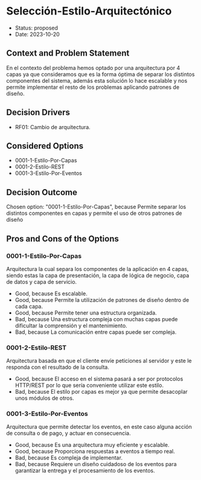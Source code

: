 # Selección-Estilo-Arquitectónico

* Status: proposed
* Date: 2023-10-20

## Context and Problem Statement

En el contexto del problema hemos optado por una arquitectura por 4 capas ya que consideramos que es la forma óptima de separar los distintos componentes del sistema, además esta solución lo hace escalable y nos permite implementar el resto de los problemas aplicando patrones de diseño.

## Decision Drivers

* RF01: Cambio de arquitectura.

## Considered Options

* 0001-1-Estilo-Por-Capas
* 0001-2-Estilo-REST
* 0001-3-Estilo-Por-Eventos

## Decision Outcome

Chosen option: "0001-1-Estilo-Por-Capas", because Permite separar los distintos componentes en capas y permite el uso de otros patrones de diseño

## Pros and Cons of the Options

### 0001-1-Estilo-Por-Capas

Arquitectura la cual separa los componentes de la aplicación en 4 capas, siendo estas la capa de presentación, la capa de lógica de negocio, capa de datos y capa de servicio.

* Good, because Es escalable.
* Good, because Permite la utilización de patrones de diseño dentro de cada capa.
* Good, because Permite tener una estructura organizada.
* Bad, because Una estructura compleja con muchas capas puede dificultar la comprensión y el mantenimiento.
* Bad, because La comunicación entre capas puede ser compleja.

### 0001-2-Estilo-REST

Arquitectura basada en que el cliente envíe peticiones al servidor y este le responda con el resultado de la consulta.

* Good, because El acceso en el sistema pasará a ser por protocolos HTTP/REST por lo que sería conveniente utilizar este estilo.
* Bad, because El estilo por capas es mejor ya que permite desacoplar unos módulos de otros.

### 0001-3-Estilo-Por-Eventos

Arquitectura que permite detectar los eventos, en este caso alguna acción de consulta o de pago, y actuar en consecuencia.

* Good, because Es una arquitectura muy eficiente y escalable.
* Good, because Proporciona respuestas a eventos a tiempo real.
* Bad, because Es compleja de implementar.
* Bad, because Requiere un diseño cuidadoso de los eventos para garantizar la entrega y el procesamiento de los eventos.
